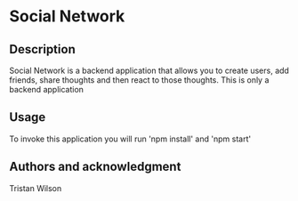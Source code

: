 # Social Network

## Description

Social Network is a backend application that allows you to create users, add friends, share thoughts and then react to those thoughts. This is only a backend application

## Usage

To invoke this application you will run 'npm install' and 'npm start'

## Authors and acknowledgment 

Tristan Wilson
